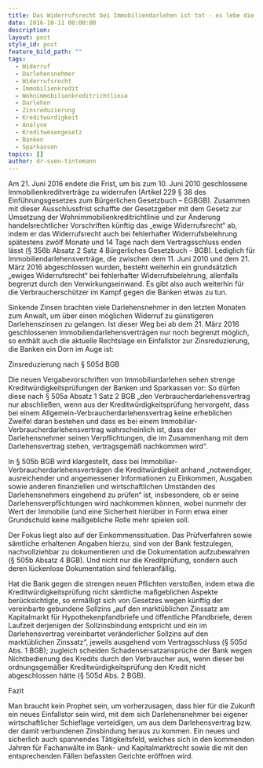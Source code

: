 ```yaml
---
title: Das Widerrufsrecht bei Immobiliendarlehen ist tot - es lebe die Zinsreduzierung bei Verstößen gegen die Kreditwürdigkeitsprüfung
date: 2016-10-11 00:00:00
description:
layout: post
style_id: post
feature_bild_path: ""
tags:
  - Widerruf
  - Darlehensnehmer
  - Widerrufsrecht
  - Immobilienkredit
  - Wohnimmobilienkreditrichtlinie
  - Darlehen
  - Zinsreduzierung
  - Kreditwürdigkeit
  - Analyse
  - Kreditwesengesetz
  - Banken
  - Sparkassen
topics: []
author: dr-sven-tintemann
---
```



Am 21. Juni 2016 endete die Frist, um bis zum 10. Juni 2010 geschlossene Immobilienkreditverträge zu widerrufen (Artikel 229 § 38 des Einführungsgesetzes zum Bürgerlichen Gesetzbuch – EGBGB). Zusammen mit dieser Ausschlussfrist schaffte der Gesetzgeber mit dem Gesetz zur Umsetzung der Wohnimmobilienkreditrichtlinie und zur Änderung handelsrechtlicher Vorschriften künftig das „ewige Widerrufsrecht“ ab, indem er das Widerrufsrecht auch bei fehlerhafter Widerrufsbelehrung spätestens zwölf Monate und 14 Tage nach dem Vertragsschluss enden lässt (§ 356b Absatz 2 Satz 4 Bürgerliches Gesetzbuch - BGB). Lediglich für Immobiliendarlehensverträge, die zwischen dem 11. Juni 2010 und dem 21. März 2016 abgeschlossen wurden, besteht weiterhin ein grundsätzlich „ewiges Widerrufsrecht“ bei fehlerhafter Widerrufsbelehrung, allenfalls begrenzt durch den Verwirkungseinwand. Es gibt also auch weiterhin für die Verbraucherschützer im Kampf gegen die Banken etwas zu tun.

Sinkende Zinsen brachten viele Darlehensnehmer in den letzten Monaten zum Anwalt, um über einen möglichen Widerruf zu günstigeren Darlehenszinsen zu gelangen. Ist dieser Weg bei ab dem 21. März 2016 geschlossenen Immobiliendarlehensverträgen nur noch begrenzt möglich, so enthält auch die aktuelle Rechtslage ein Einfallstor zur Zinsreduzierung, die Banken ein Dorn im Auge ist:

Zinsreduzierung nach § 505d BGB

Die neuen Vergabevorschriften von Immobiliardarlehen sehen strenge Kreditwürdigkeitsprüfungen der Banken und Sparkassen vor: So dürfen diese nach § 505a Absatz 1 Satz 2 BGB „den Verbraucherdarlehensvertrag nur abschließen, wenn aus der Kreditwürdigkeitsprüfung hervorgeht, dass bei einem Allgemein-Verbraucherdarlehensvertrag keine erheblichen Zweifel daran bestehen und dass es bei einem Immobiliar-Verbraucherdarlehensvertrag wahrscheinlich ist, dass der Darlehensnehmer seinen Verpflichtungen, die im Zusammenhang mit dem Darlehensvertrag stehen, vertragsgemäß nachkommen wird“.

In § 505b BGB wird klargestellt, dass bei Immobiliar-Verbraucherdarlehensverträgen die Kreditwürdigkeit anhand „notwendiger, ausreichender und angemessener Informationen zu Einkommen, Ausgaben sowie anderen finanziellen und wirtschaftlichen Umständen des Darlehensnehmers eingehend zu prüfen“ ist, insbesondere, ob er seine Darlehensverpflichtungen wird nachkommen können, wobei nunmehr der Wert der Immobilie (und eine Sicherheit hierüber in Form etwa einer Grundschuld keine maßgebliche Rolle mehr spielen soll.

Der Fokus liegt also auf der Einkommenssituation. Das Prüfverfahren sowie sämtliche erhaltenen Angaben hierzu, sind von der Bank festzulegen, nachvollziehbar zu dokumentieren und die Dokumentation aufzubewahren (§ 505b Absatz 4 BGB). Und nicht nur die Kreditprüfung, sondern auch deren lückenlose Dokumentation sind fehleranfällig.

Hat die Bank gegen die strengen neuen Pflichten verstoßen, indem etwa die Kreditwürdigkeitsprüfung nicht sämtliche maßgeblichen Aspekte berücksichtigte, so ermäßigt sich von Gesetzes wegen künftig der vereinbarte gebundene Sollzins „auf den marktüblichen Zinssatz am Kapitalmarkt für Hypothekenpfandbriefe und öffentliche Pfandbriefe, deren Laufzeit derjenigen der Sollzinsbindung entspricht und ein im Darlehensvertrag vereinbartet veränderlicher Sollzins auf den marktüblichen Zinssatz“, jeweils ausgehend vom Vertragsschluss (§ 505d Abs. 1 BGB); zugleich scheiden Schadensersatzansprüche der Bank wegen Nichtbedienung des Kredits durch den Verbraucher aus, wenn dieser bei ordnungsgemäßer Kreditwürdigkeitsprüfung den Kredit nicht abgeschlossen hätte (§ 505d Abs. 2 BGB).

Fazit

Man braucht kein Prophet sein, um vorherzusagen, dass hier für die Zukunft ein neues Einfallstor sein wird, mit dem sich Darlehensnehmer bei eigener wirtschaftlicher Schieflage verteidigen, um aus dem Darlehensvertrag bzw. der damit verbundenen Zinsbindung heraus zu kommen. Ein neues und sicherlich auch spannendes Tätigkeitsfeld, welches sich in den kommenden Jahren für Fachanwälte im Bank- und Kapitalmarktrecht sowie die mit den entsprechenden Fällen befassten Gerichte eröffnen wird.